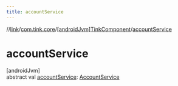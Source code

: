 ```yaml
---
title: accountService
---
```

//[link](../../../index.html)/[com.tink.core](../index.html)/[[androidJvm]TinkComponent](index.html)/[accountService](account-service.html)



# accountService



[androidJvm]\
abstract val [accountService](account-service.html): [AccountService](../../com.tink.service.account/[android-jvm]-account-service/index.html)




